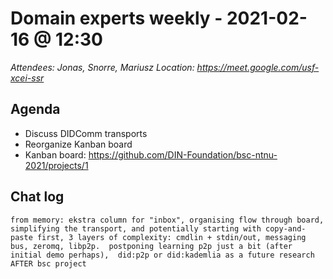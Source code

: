 # Domain experts weekly - 2021-02-16 @ 12:30

*Attendees: Jonas, Snorre, Mariusz*
*Location: https://meet.google.com/usf-xcei-ssr*

## Agenda
- Discuss DIDComm transports
- Reorganize Kanban board
- Kanban board: https://github.com/DIN-Foundation/bsc-ntnu-2021/projects/1

## Chat log

```
from memory: ekstra column for "inbox", organising flow through board,  simplifying the transport, and potentially starting with copy-and-paste first, 3 layers of complexity: cmdlin + stdin/out, messaging bus, zeromq, libp2p.  postponing learning p2p just a bit (after initial demo perhaps),  did:p2p or did:kademlia as a future research AFTER bsc project 
```